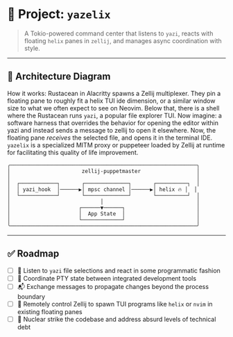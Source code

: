 # 🧰 Project: `yazelix`

> A Tokio-powered command center that listens to `yazi`, reacts with floating `helix` panes in `zellij`, and manages async coordination with style.

---

## 📸 Architecture Diagram
How it works:
Rustacean in Alacritty spawns a Zellij multiplexer. They pin a floating pane to roughly fit a helix TUI ide dimension, or a
similar window size to what we often expect to see on Neovim.
Below that, there is a shell where the Rustacean runs `yazi`, a popular file explorer TUI.
Now imagine: a software harness that overrides the behavior for opening the editor within yazi
and instead sends a message to zellij to open it elsewhere.
Now, the floating pane _receives_ the selected file, and opens it in the terminal IDE.
`yazelix` is a specialized MITM proxy or puppeteer loaded by Zellij at runtime for facilitating this quality of life improvement.

```text
╭────────────────────────────────────────────────────────────╮
│                       zellij-puppetmaster                  │
│                                                            │
│  ┌────────────┐       ┌──────────────┐       ┌──────────┐  │
│  │ yazi_hook  │──────▶│ mpsc channel │──────▶│ helix 🔥 │  │
│  └────────────┘       └──────────────┘       └──────────┘  │
│                             │                              │
│                      ┌──────▼──────┐                       │
│                      │  App State  │                       │
│                      └─────────────┘                       │
╰────────────────────────────────────────────────────────────╯
```

---

## ✅ Roadmap
- [ ] 🧙 Listen to `yazi` file selections and react in some programmatic fashion
- [ ] 🧠 Coordinate PTY state between integrated development tools
- [ ] 📬 Exchange messages to propagate changes beyond the process boundary
- [ ] 💫 Remotely control Zellij to spawn TUI programs like `helix` or `nvim` in existing floating panes
- [ ] 🧪 Nuclear strike the codebase and address absurd levels of technical debt
